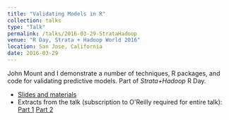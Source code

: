 ```yaml
---
title: "Validating Models in R"
collection: talks
type: "Talk"
permalink: /talks/2016-03-29-StrataHadoop
venue: "R Day, Strata + Hadoop World 2016"
location: San Jose, California
date: 2016-03-29
---
```


John Mount and I demonstrate a number of techniques, R packages, and code for validating predictive models. Part of *Strata+Hadoop* R Day.

* [Slides and materials](https://github.com/WinVector/ValidatingModelsInR)
* Extracts from the talk (subscription to O'Reilly required for entire talk):
[Part 1](https://www.oreilly.com/library/view/strata-hadoop/9781491944608/video244605.html)
[Part 2](https://www.oreilly.com/library/view/strata-hadoop/9781491944608/video244604.html)